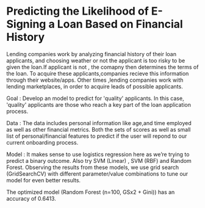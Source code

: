 # Predicting the Likelihood of E-Signing a Loan Based on Financial History


Lending companies work by analyzing financial history of their loan applicants, and choosing weather or not the applicant is too risky to be given the loan.If applicant is not , the comapny then determines the terms of the loan. To acquire these applicants,companies recieve this information through their website/apps. Other times ,lending companies work with lending marketplaces, in order to acquire leads of possible applicants.

Goal : Develop an model to predict for 'quality' applicants. In this case, 'quality' applicants are those who reach a key part of the loan application process.

Data : The data includes personal information like age,and time employed as well as other financial metrics. Both the sets of scores as well as small list of personal/financial features to predict if the user will repond to our current onboarding process.

Model : It makes sense to use logistics regression here as we’re trying to predict a binary outcome. Also try SVM (Linear) , SVM (RBF) and Random Forest. Observing the results from these models, we use grid search (GridSearchCV) with different parameter/value combinations to tune our model for even better results.

The optimized model (Random Forest (n=100, GSx2 + Gini)) has an accuracy of 0.6413.




